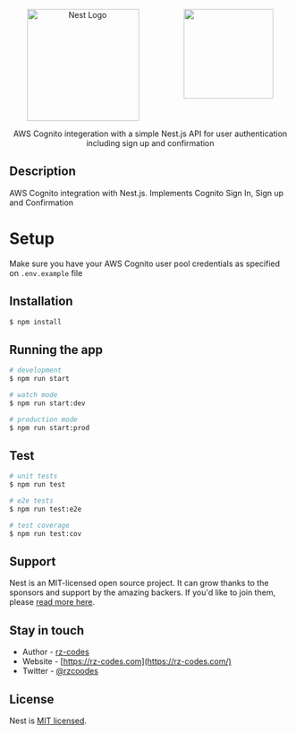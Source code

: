 <p align="center" style="display:flex; justify-content:center; gap:5rem">
  <a href="http://nestjs.com/" target="blank"><img src="https://nestjs.com/img/logo-small.svg" width="200" alt="Nest Logo" /></a>
  <img src="https://cdn.worldvectorlogo.com/logos/aws-cognito.svg" width="160"/>
</p>

[circleci-image]: https://img.shields.io/circleci/build/github/nestjs/nest/master?token=abc123def456
[circleci-url]: https://circleci.com/gh/nestjs/nest

  <p align="center">AWS Cognito integeration with a simple Nest.js API for user authentication including sign up and confirmation </p>

## Description

AWS Cognito integration with Nest.js.
Implements Cognito Sign In, Sign up and Confirmation

# Setup

Make sure you have your AWS Cognito user pool credentials as specified on `.env.example` file

## Installation

```bash
$ npm install
```

## Running the app

```bash
# development
$ npm run start

# watch mode
$ npm run start:dev

# production mode
$ npm run start:prod
```

## Test

```bash
# unit tests
$ npm run test

# e2e tests
$ npm run test:e2e

# test coverage
$ npm run test:cov
```

## Support

Nest is an MIT-licensed open source project. It can grow thanks to the sponsors and support by the amazing backers. If you'd like to join them, please [read more here](https://docs.nestjs.com/support).

## Stay in touch

- Author - [rz-codes](https://rz-codes.com)
- Website - [https://rz-codes.com](https://rz-codes.com/)
- Twitter - [@rzcoodes](https://twitter.com/rzcodes)

## License

Nest is [MIT licensed](LICENSE).
